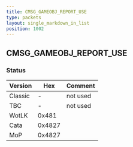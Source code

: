 ```yaml
---
title: CMSG_GAMEOBJ_REPORT_USE
type: packets
layout: single_markdown_in_list
position: 1002
---
```


## CMSG_GAMEOBJ_REPORT_USE

### Status

Version    | Hex        | Comment
---------- | ---------- | ----------
Classic    | -          | not used
TBC        | -          | not used
WotLK      | 0x481      |
Cata       | 0x4827     |
MoP        | 0x4827     |